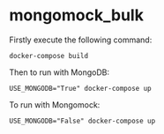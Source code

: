 # mongomock_bulk

Firstly execute the following command:
```
docker-compose build
```

Then to run with MongoDB:
```
USE_MONGODB="True" docker-compose up
```

To run with Mongomock:
```
USE_MONGODB="False" docker-compose up
```
